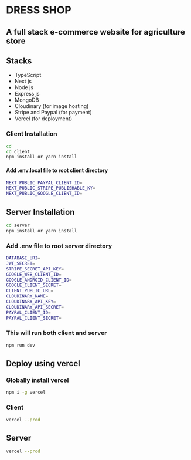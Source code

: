 # DRESS SHOP

## A full stack e-commerce website for agriculture store

## Stacks

- TypeScript
- Next js
- Node js
- Express js
- MongoDB
- Cloudinary (for image hosting)
- Stripe and Paypal (for payment)
- Vercel (for deployment)

### Client Installation

``` sh
cd 
cd client
npm install or yarn install
```

#### Add .env.local file to root client directory

```sh
NEXT_PUBLIC_PAYPAL_CLIENT_ID=
NEXT_PUBLIC_STRIPE_PUBLISHABLE_KY=
NEXT_PUBLIC_GOOGLE_CLIENT_ID=
```

## Server Installation

```sh
cd server
npm install or yarn install
```

### Add .env file to root server directory

```sh
DATABASE_URI=
JWT_SECRET=
STRIPE_SECRET_API_KEY=
GOOGLE_WEB_CLIENT_ID=
GOOGLE_ANDROID_CLIENT_ID=
GOOGLE_CLIENT_SECRET=
CLIENT_PUBLIC_URL=
CLOUDINARY_NAME=
CLOUDINARY_API_KEY=
CLOUDINARY_API_SECRET=
PAYPAL_CLIENT_ID=
PAYPAL_CLIENT_SECRET=
```

### This will run both client and server

```sh
npm run dev
```

## Deploy using vercel

### Globally install vercel

```sh
npm i -g vercel
```

### Client

```sh
vercel --prod
```

## Server

```sh
vercel --prod
```
